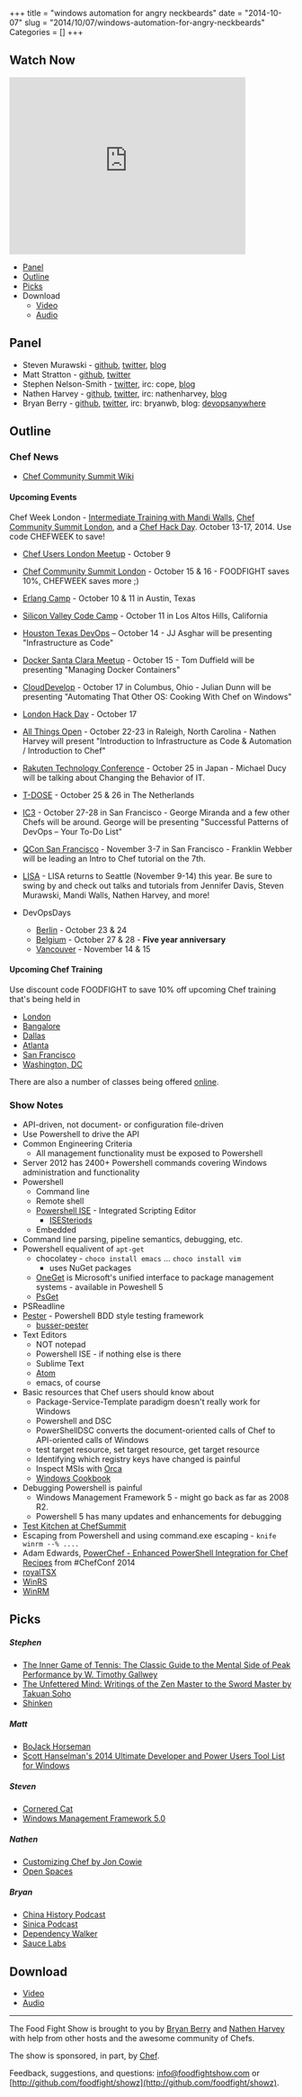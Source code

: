 +++
title = "windows automation for angry neckbeards"
date = "2014-10-07"
slug = "2014/10/07/windows-automation-for-angry-neckbeards"
Categories = []
+++

Watch Now
---------

<iframe width="420" height="315" src="http://www.youtube.com/embed/d3MCJMkbiyo" frameborder="0" allowfullscreen></iframe>

* [Panel](http://foodfightshow.org/2014/10/windows-automation-for-angry-neckbeards.html#panel)
* [Outline](http://foodfightshow.org/2014/10/windows-automation-for-angry-neckbeards.html#outline)
* [Picks](http://foodfightshow.org/2014/10/windows-automation-for-angry-neckbeards.html#picks)
* Download
  * [Video](http://youtu.be/d3MCJMkbiyo)
  * [Audio](http://traffic.libsyn.com/foodfight/FFS80.mp3)


Panel<a name="panel"></a>
-----
* Steven Murawski - [github](https://github.com/smurawski), [twitter](https://twitter.com/stevenmurawski), [blog](http://stevenmurawski.com/)
* Matt Stratton - [github](https://github.com/mattstratton), [twitter](https://twitter.com/mattstratton)
* Stephen Nelson-Smith - [twitter](http://twitter.com/lordcope), irc: cope, [blog](http://agilesysadmin.net)
* Nathen Harvey - [github](http://github.com/nathenharvey), [twitter](http://twitter.com/nathenharvey), irc: nathenharvey, [blog](http://nathenharvey.com)
* Bryan Berry - [github](http://github.com/bryanwb), [twitter](http://twitter.com/bryanwb), irc: bryanwb, blog: [devopsanywhere](http://devopsanywhere.blogspot.com)

<!-- more -->

Outline<a name="outline"></a>
-------

### Chef News

* [Chef Community Summit Wiki](https://github.com/opscode/chef-summit-2014/wiki)

#### Upcoming Events

Chef Week London - [Intermediate Training with Mandi Walls](https://www.getchef.com/blog/event/chef-intermeditate-topics-london/), [Chef Community Summit London](http://getchef.com/summit-london), and a [Chef Hack Day](https://www.getchef.com/blog/event/hack-day-london-uk/).  October 13-17, 2014.  Use code CHEFWEEK to save!

* [Chef Users London Meetup](https://www.getchef.com/blog/event/chef-users-london-meetup/) - October 9
* [Chef Community Summit London](http://getchef.com/summit-london) - October 15 & 16  - FOODFIGHT saves 10%, CHEFWEEK saves more ;)
* [Erlang Camp](https://www.getchef.com/blog/event/erlangcamp-austin-tx/) - October 10 & 11 in Austin, Texas
* [Silicon Valley Code Camp](https://www.getchef.com/blog/event/siliconvalley-codecamp/) - October 11 in Los Altos Hills, California
* [Houston Texas DevOps](https://www.getchef.com/blog/event/houston-texas-devops-chef-jj-asghar-presenting-infrastructur%C2%ADe-as-code/) – October 14 - JJ Asghar will be presenting "Infrastructur­e as Code"
* [Docker Santa Clara Meetup](https://www.getchef.com/blog/event/docker-santa-clara-meetup-managing-docker-containers/) - October 15 - Tom Duffield will be presenting "Managing Docker Containers"
* [CloudDevelop](https://www.getchef.com/blog/event/clouddevelop/) - October 17 in Columbus, Ohio - Julian Dunn will be presenting "Automating That Other OS: Cooking With Chef on Windows"
* [London Hack Day](https://www.getchef.com/blog/event/hack-day-london-uk/) - October 17
* [All Things Open](https://www.getchef.com/blog/event/all-things-open/) - October 22-23 in Raleigh, North Carolina - Nathen Harvey will present "Introduction to Infrastructure as Code & Automation / Introduction to Chef"
* [Rakuten Technology Conference](https://www.getchef.com/blog/event/rakuten-technology-conference/) - October 25 in Japan - Michael Ducy will be talking about Changing the Behavior of IT.
* [T-DOSE](https://www.getchef.com/blog/event/a-gentle-introduction-to-chef-at-t-dose/) - October 25 & 26 in The Netherlands
* [IC3](https://www.getchef.com/blog/event/ic3-san-francisco-ca/) - October 27-28 in San Francisco - George Miranda and a few other Chefs will be around.  George will be presenting "Successful Patterns of DevOps – Your To-Do List"
* [QCon San Francisco](https://www.getchef.com/blog/event/introduction-to-chef-at-qcon-san-fancisco/) - November 3-7 in San Francisco - Franklin Webber will be leading an Intro to Chef tutorial on the 7th.
* [LISA](https://www.getchef.com/blog/event/lisa14/) - LISA returns to Seattle (November 9-14) this year.  Be sure to swing by and check out talks and tutorials from Jennifer Davis, Steven Murawski, Mandi Walls, Nathen Harvey, and more!

* DevOpsDays
  * [Berlin](http://devopsdays.org/events/2014-berlin/) - October 23 & 24
  * [Belgium](http://devopsdays.org/events/2014-belgium/) - October 27 & 28 - **Five year anniversary**
  * [Vancouver](http://devopsdays.org/events/2014-vancouver/) - November 14 & 15

#### Upcoming Chef Training

Use discount code FOODFIGHT to save 10% off upcoming Chef training that's being held in

* [London](https://www.getchef.com/blog/event/chef-intermeditate-topics-london/)
* [Bangalore](https://www.getchef.com/blog/event/2-day-chef-fundamentals-bangalore-india-3/)
* [Dallas](https://www.getchef.com/blog/event/2-day-chef-fundamentals-dallas-3/)
* [Atlanta](https://www.getchef.com/blog/event/2-day-chef-fundamentals-atlanta-4/)
* [San Francisco](http://www.getchef.com/blog/events/category/training-events/)
* [Washington, DC](http://www.getchef.com/blog/events/category/training-events/)

There are also a number of classes being offered [online](http://www.getchef.com/blog/events/category/training-events/).

### Show Notes

* API-driven, not document- or configuration file-driven
* Use Powershell to drive the API
* Common Engineering Criteria
  * All management functionality must be exposed to Powershell
* Server 2012 has 2400+ Powershell commands covering Windows administration and functionality
* Powershell
  * Command line
  * Remote shell
  * [Powershell ISE](http://technet.microsoft.com/en-us/library/dd819514.aspx) - Integrated Scripting Editor
    * [ISESteriods](http://www.powertheshell.com/isesteroids/)
  * Embedded
* Command line parsing, pipeline semantics, debugging, etc.
* Powershell equalivent of `apt-get`
  * chocolatey - `choco install emacs` ... `choco install vim`
    * uses NuGet packages
  * [OneGet](https://github.com/OneGet/oneget) is Microsoft's unified interface to package management systems - available in Poweshell 5
  * [PsGet](http://psget.net/)
* PSReadline
* [Pester](https://github.com/pester/Pester) - Powershell BDD style testing framework
  * [busser-pester](https://github.com/jdmundrawala/busser-pester)
* Text Editors
  * NOT notepad
  * Powershell ISE - if nothing else is there
  * Sublime Text
  * [Atom](http://atom.io)
  * emacs, of course
* Basic resources that Chef users should know about
  * Package-Service-Template paradigm doesn't really work for Windows
  * Powershell and DSC
  * PowerShellDSC converts the document-oriented calls of Chef to API-oriented calls of Windows
  * test target resource, set target resource, get target resource
  * Identifying which registry keys have changed is painful
  * Inspect MSIs with [Orca](http://msdn.microsoft.com/en-us/library/aa370557(v=vs.85).aspx)
  * [Windows Cookbook](https://github.com/opscode-cookbooks/windows)
* Debugging Powershell is painful
  * Windows Management Framework 5 - might go back as far as 2008 R2.  
  * Powershell 5 has many updates and enhancements for debugging
* [Test Kitchen at ChefSummit](https://gist.github.com/mattstratton/5908c470a2fe125b79ce)
* Escaping from Powershell and using command.exe escaping - `knife winrm --% ....`
* Adam Edwards, [PowerChef - Enhanced PowerShell Integration for Chef Recipes](http://www.youtube.com/watch?v=BNV2jZUjKlc) from \#ChefConf 2014
* [royalTSX](http://www.royaltsx.com/main/home/osx.aspx)
* [WinRS](http://msdn.microsoft.com/en-us/library/dd163506.aspx)
* [WinRM](https://github.com/WinRb/WinRM)


Picks<a name="picks"></a>
-----
##### Stephen
* [The Inner Game of Tennis: The Classic Guide to the Mental Side of Peak Performance by W. Timothy Gallwey](http://www.amazon.com/Inner-Game-Tennis-Classic-Performance-ebook/dp/B003T0G9E4/ref=sr_1_1?ie=UTF8&qid=1413238495&sr=8-1&keywords=The+Inner+Game+of+Tennis)
* [The Unfettered Mind: Writings of the Zen Master to the Sword Master by Takuan Soho](http://terebess.hu/zen/UnfetteredMind.pdf)
* [Shinken](http://www.shinken-monitoring.org/)

##### Matt

* [BoJack Horseman](http://www.imdb.com/title/tt3398228/)
* [Scott Hanselman's 2014 Ultimate Developer and Power Users Tool List for Windows](http://www.hanselman.com/blog/ScottHanselmans2014UltimateDeveloperAndPowerUsersToolListForWindows.aspx)

##### Steven

* [Cornered Cat](http://www.corneredcat.com/)
* [Windows Management Framework 5.0](http://blogs.msdn.com/b/powershell/archive/2014/09/04/windows-management-framework-5-0-preview-september-2014-is-now-available.aspx)

##### Nathen

* [Customizing Chef by Jon Cowie](http://shop.oreilly.com/product/0636920032984.do)
* [Open Spaces](http://en.wikipedia.org/wiki/Open_Space_Technology)

##### Bryan
* [China History Podcast](http://chinahistorypodcast.com/)
* [Sinica Podcast](http://popupchinese.com/lessons/sinica)
* [Dependency Walker](http://www.dependencywalker.com/)
* [Sauce Labs](https://saucelabs.com/)

Download
--------
* [Video](http://youtu.be/d3MCJMkbiyo)
* [Audio](http://traffic.libsyn.com/foodfight/FFS80.mp3)

<hr />

The Food Fight Show is brought to you by [Bryan Berry](https://twitter.com/bryanwb) and [Nathen Harvey](https://twitter.com/nathenharvey) with help from other hosts and the awesome community of Chefs.

The show is sponsored, in part, by [Chef](http://www.getchef.com).

Feedback, suggestions, and questions:  [info@foodfightshow.com](mailto:info@foodfightshow.com) or  [http://github.com/foodfight/showz](http://github.com/foodfight/showz).
